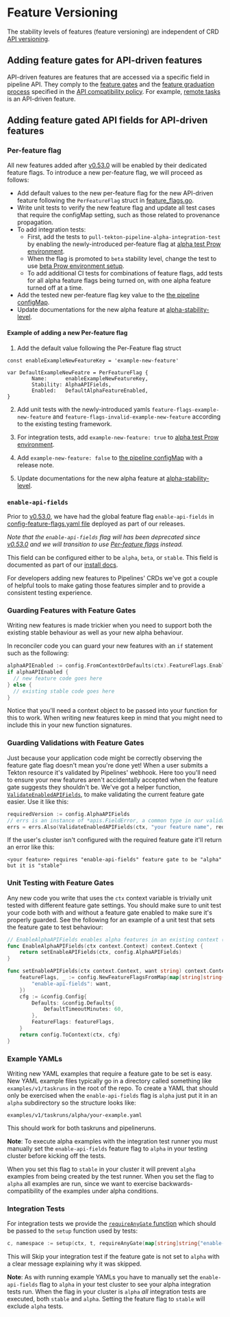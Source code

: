 # Feature Versioning

The stability levels of features (feature versioning) are independent of CRD [API versioning](./api-versioning.md).

## Adding feature gates for API-driven features
API-driven features are features that are accessed via a specific field in pipeline API. They comply to the [feature gates](../../api_compatibility_policy.md#feature-gates) and the [feature graduation process](../../api_compatibility_policy.md#feature-graduation-process) specified in the [API compatibility policy](../../api_compatibility_policy.md). For example, [remote tasks](https://github.com/tektoncd/pipeline/blob/454bfd340d102f16f4f2838cf4487198537e3cfa/docs/taskruns.md#remote-tasks) is an API-driven feature.

## Adding feature gated API fields for API-driven features
### Per-feature flag

All new features added after [v0.53.0](https://github.com/tektoncd/pipeline/releases/tag/v0.53.0) will be enabled by their dedicated feature flags. To introduce a new per-feature flag, we will proceed as follows:
- Add default values to the new per-feature flag for the new API-driven feature following the `PerFeatureFlag` struct in [feature_flags.go](./../../pkg/apis/config/feature_flags.go).
- Write unit tests to verify the new feature flag and update all test cases that require the configMap setting, such as those related to provenance propagation.
- To add integration tests:
    - First, add the tests to `pull-tekton-pipeline-alpha-integration-test` by enabling the newly-introduced per-feature flag at [alpha test Prow environment](./../../test/e2e-tests-kind-prow-alpha.env).
    - When the flag is promoted to `beta` stability level, change the test to use [beta Prow environment setup](./../../test/e2e-tests-kind-prow-beta.env).
    - To add additional CI tests for combinations of feature flags, add tests for all alpha feature flags being turned on, with one alpha feature turned off at a time.
- Add the tested new per-feature flag key value to the [the pipeline configMap](./../../config/config-feature-flags.yaml).
- Update documentations for the new alpha feature at [alpha-stability-level](./../additional-configs.md#alpha-features).

#### Example of adding a new Per-feature flag
1. Add the default value following the Per-Feature flag struct
```golang
const enableExampleNewFeatureKey = 'example-new-feature'

var DefaultExampleNewFeatre = PerFeatureFlag {
        Name:      enableExampleNewFeatureKey,
        Stability: AlphaAPIFields,
        Enabled:   DefaultAlphaFeatureEnabled,
}
```
2. Add unit tests with the newly-introduced yamls `feature-flags-example-new-feature` and `feature-flags-invalid-example-new-feature` according to the existing testing framework.

3. For integration tests, add `example-new-feature: true` to [alpha test Prow environment](./../../test/e2e-tests-kind-prow-alpha.env).

4. Add `example-new-feature: false` to [the pipeline configMap](./../../config/config-feature-flags.yaml) with a release note.

5. Update documentations for the new alpha feature at [alpha-stability-level](./../additional-configs.md#alpha-features).

### `enable-api-fields`

Prior to [v0.53.0](https://github.com/tektoncd/pipeline/tree/release-v0.53.x),  we have had the global feature flag `enable-api-fields` in
[config-feature-flags.yaml file](../../config/config-feature-flags.yaml)
deployed as part of our releases.

_Note that the `enable-api-fields` flag will has been deprecated since [v0.53.0](https://github.com/tektoncd/pipeline/tree/release-v0.53.x) and we will transition to use [Per-feature flags](#per-feature-flag) instead._

This field can be configured either to be `alpha`, `beta`, or `stable`. This field is
documented as part of our
[install docs](../install.md#customizing-the-pipelines-controller-behavior).

For developers adding new features to Pipelines' CRDs we've got a couple of
helpful tools to make gating those features simpler and to provide a consistent
testing experience.

### Guarding Features with Feature Gates

Writing new features is made trickier when you need to support both the existing
stable behaviour as well as your new alpha behaviour.

In reconciler code you can guard your new features with an `if` statement such
as the following:

```go
alphaAPIEnabled := config.FromContextOrDefaults(ctx).FeatureFlags.EnableAPIFields == "alpha"
if alphaAPIEnabled {
  // new feature code goes here
} else {
  // existing stable code goes here
}
```

Notice that you'll need a context object to be passed into your function for
this to work. When writing new features keep in mind that you might need to
include this in your new function signatures.

### Guarding Validations with Feature Gates

Just because your application code might be correctly observing the feature gate
flag doesn't mean you're done yet! When a user submits a Tekton resource it's
validated by Pipelines' webhook. Here too you'll need to ensure your new
features aren't accidentally accepted when the feature gate suggests they
shouldn't be. We've got a helper function,
[`ValidateEnabledAPIFields`](../../pkg/apis/version/version_validation.go),
to make validating the current feature gate easier. Use it like this:

```go
requiredVersion := config.AlphaAPIFields
// errs is an instance of *apis.FieldError, a common type in our validation code
errs = errs.Also(ValidateEnabledAPIFields(ctx, "your feature name", requiredVersion))
```

If the user's cluster isn't configured with the required feature gate it'll
return an error like this:

```
<your feature> requires "enable-api-fields" feature gate to be "alpha" but it is "stable"
```

### Unit Testing with Feature Gates

Any new code you write that uses the `ctx` context variable is trivially unit
tested with different feature gate settings. You should make sure to unit test
your code both with and without a feature gate enabled to make sure it's
properly guarded. See the following for an example of a unit test that sets the
feature gate to test behaviour:

```go
// EnableAlphaAPIFields enables alpha features in an existing context (for use in testing)
func EnableAlphaAPIFields(ctx context.Context) context.Context {
	return setEnableAPIFields(ctx, config.AlphaAPIFields)
}

func setEnableAPIFields(ctx context.Context, want string) context.Context {
	featureFlags, _ := config.NewFeatureFlagsFromMap(map[string]string{
		"enable-api-fields": want,
	})
	cfg := &config.Config{
		Defaults: &config.Defaults{
			DefaultTimeoutMinutes: 60,
		},
		FeatureFlags: featureFlags,
	}
	return config.ToContext(ctx, cfg)
}
```

### Example YAMLs

Writing new YAML examples that require a feature gate to be set is easy. New
YAML example files typically go in a directory called something like
`examples/v1/taskruns` in the root of the repo. To create a YAML that
should only be exercised when the `enable-api-fields` flag is `alpha` just put
it in an `alpha` subdirectory so the structure looks like:

```
examples/v1/taskruns/alpha/your-example.yaml
```

This should work for both taskruns and pipelineruns.

**Note**: To execute alpha examples with the integration test runner you must
manually set the `enable-api-fields` feature flag to `alpha` in your testing
cluster before kicking off the tests.

When you set this flag to `stable` in your cluster it will prevent `alpha`
examples from being created by the test runner. When you set the flag to `alpha`
all examples are run, since we want to exercise backwards-compatibility of the
examples under alpha conditions.

### Integration Tests

For integration tests we provide the
[`requireAnyGate` function](../../test/gate.go) which should be passed to the
`setup` function used by tests:

```go
c, namespace := setup(ctx, t, requireAnyGate(map[string]string{"enable-api-fields": "alpha"}))
```

This will Skip your integration test if the feature gate is not set to `alpha`
with a clear message explaining why it was skipped.

**Note**: As with running example YAMLs you have to manually set the
`enable-api-fields` flag to `alpha` in your test cluster to see your alpha
integration tests run. When the flag in your cluster is `alpha` _all_
integration tests are executed, both `stable` and `alpha`. Setting the feature
flag to `stable` will exclude `alpha` tests.
